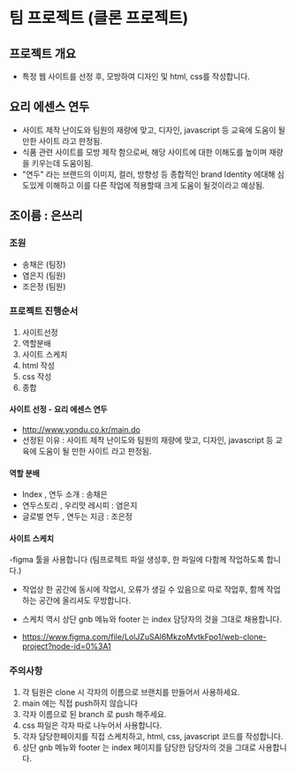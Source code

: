 # 팀 프로젝트 (클론 프로젝트)
## 프로젝트 개요
- 특정 웹 사이트를 선정 후, 모방하여 디자인 및 html, css를 작성합니다.

## 요리 에센스 연두
* 사이트 제작 난이도와 팀원의 재량에 맞고, 디자인, javascript 등 교육에 도움이 될 만한 사이트 라고 판정됨.
* 식품 관련 사이트를 모방 제작 함으로써, 해당 사이트에 대한 이해도를 높이며 재량을 키우는데 도움이됨.
* "연두" 라는 브랜드의 이미지, 컬러, 방향성 등 종합적인 brand Identity 에대해 심도있게 이해하고 이를 다른 작업에 적용할때 크게 도움이 될것이라고 예상됨.
 


## 조이름 : 은쓰리

### 조원
* 송채은 (팀장)
* 염은지 (팀원)
* 조은정 (팀원)

### 프로젝트 진행순서
1. 사이트선정 
2.  역할분배
3. 사이트 스케치
4. html 작성
5. css 작성
6. 종합

#### 사이트 선정 - 요리 에센스 연두
- http://www.yondu.co.kr/main.do 
- 선정된 이유 : 사이트 제작 난이도와 팀원의 재량에 맞고, 디자인, javascript 등 교육에 도움이 될 만한 사이트 라고 판정됨.

#### 역할 분배
- Index , 연두 소개 : 송채은
- 연두스토리 , 우리맛 레시피 : 염은지
- 글로벌 연두 , 연두는 지금 : 조은정

#### 사이트 스케치
-figma 툴을 사용합니다 (팀프로젝트 파일 생성후, 한 파일에 다함께 작업하도록 합니다.)
- 작업상 한 공간에 동시에 작업시, 오류가 생길 수 있음으로 따로 작업후, 함께 작업하는 공간에 올리셔도 무방합니다.
- 스케치 역시 상단 gnb 메뉴와 footer 는 index 담당자의 것을 그대로 채용합니다.

- https://www.figma.com/file/LolJZuSAl6MkzoMvtkFpo1/web-clone-project?node-id=0%3A1


### 주의사항
1. 각 팀원은 clone 시 각자의 이름으로 브랜치를 만들어서 사용하세요.
2. main 에는 직접 push하지 않습니다
3. 각자 이름으로 된 branch 로 push 해주세요.
4. css 파일은 각자 따로 나누어서 사용합니다.
5. 각자 담당한페이지를 직접 스케치하고, html, css, javascript 코드를 작성합니다.
6. 상단 gnb 메뉴와 footer 는 index 페이지를 담당한 담당자의 것을 그대로 사용합니다.